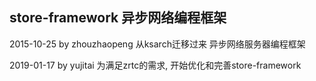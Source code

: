 store-framework 异步网络编程框架
--------------------------------

2015-10-25 by zhouzhaopeng
从ksarch迁移过来
异步网络服务器编程框架

2019-01-17 by yujitai
为满足zrtc的需求, 开始优化和完善store-framework

